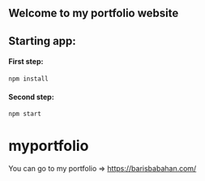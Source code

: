 ## Welcome to my portfolio website

## Starting app:

#### First step:
	npm install

#### Second step:
	npm start
	
# myportfolio

You can go to my portfolio => https://barisbabahan.com/
